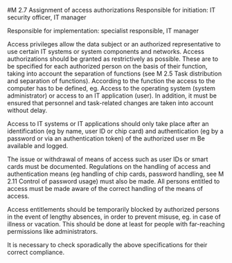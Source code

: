 #M 2.7 Assignment of access authorizations
Responsible for initiation: IT security officer, IT manager

Responsible for implementation: specialist responsible, IT manager

Access privileges allow the data subject or an authorized representative to use certain IT systems or system components and networks. Access authorizations should be granted as restrictively as possible. These are to be specified for each authorized person on the basis of their function, taking into account the separation of functions (see M 2.5 Task distribution and separation of functions). According to the function the access to the computer has to be defined, eg. Access to the operating system (system administrator) or access to an IT application (user). In addition, it must be ensured that personnel and task-related changes are taken into account without delay.

Access to IT systems or IT applications should only take place after an identification (eg by name, user ID or chip card) and authentication (eg by a password or via an authentication token) of the authorized user m Be available and logged.

The issue or withdrawal of means of access such as user IDs or smart cards must be documented. Regulations on the handling of access and authentication means (eg handling of chip cards, password handling, see M 2.11 Control of password usage) must also be made. All persons entitled to access must be made aware of the correct handling of the means of access.

Access entitlements should be temporarily blocked by authorized persons in the event of lengthy absences, in order to prevent misuse, eg. in case of illness or vacation. This should be done at least for people with far-reaching permissions like administrators.

It is necessary to check sporadically the above specifications for their correct compliance.



